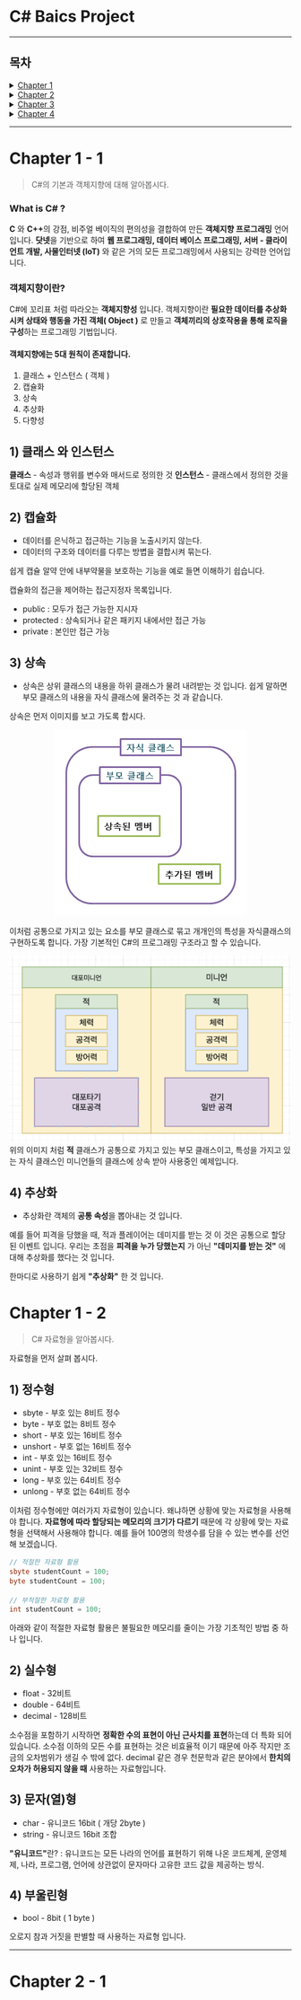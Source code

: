 # C# Baics Project

---

## **목차**

<!--챕터 1-->
<details>

<summary><a href="#Chapter" > Chapter 1 </a></summary>

<strong>[Chapter 1 - 1] C#의 기본</strong>
<strong>[Chapter 1 - 2] 자료형</strong>

</details>

<!--챕터 2-->
<details>

<summary><a href="#Chapter" > Chapter 2 </a></summary>

<strong>[Chapter 2 - 1] 변수 </strong>
<strong>[Chapter 2 - 2] 자료형 </strong>

</details>

<!--챕터 3-->
<details>

<summary><a href="#Chapter" > Chapter 3 </a></summary>

<strong>[Chapter 1 - 1] C#의 기본</strong>
<strong>[Chapter 1 - 2] 자료형</strong>

</details>

<!--챕터 4-->
<details>

<summary><a href="#Chapter" > Chapter 4 </a></summary>

<strong>[Chapter 1 - 1] C#의 기본</strong>
<strong>[Chapter 1 - 2] 자료형</strong>

</details>

---

# Chapter 1 - 1

> C#의 기본과 객체지향에 대해 알아봅시다.

### What is C# ?

<strong>C</strong> 와 <strong>C++</strong>의 강점, 비주얼 베이직의 편의성을 결합하여 만든 <strong>객체지향 프로그래밍</strong> 언어입니다. <strong>닷넷</strong>을 기반으로 하여 <strong>웹 프로그래밍, 데이터 베이스 프로그래밍, 서버 - 클라이언트 개발, 사물인터넷 (IoT)</strong> 와 같은 거의 모든 프로그래밍에서 사용되는 강력한 언어입니다.

### 객체지향이란?

C#에 꼬리표 처럼 따라오는 <strong>객체지향성</strong> 입니다. 객체지향이란 <strong>필요한 데이터를 추상화시켜 상태와 행동을 가진 객체( Object )</strong> 로 만들고 <strong>객체끼리의 상호작용을 통해 로직을 구성</strong>하는 프로그래밍 기법입니다.

#### **객체지향에는 5대 원칙이 존재합니다.**

1. 클래스 + 인스턴스 ( 객체 )
2. 캡슐화
3. 상속
4. 추상화
5. 다향성

## 1) **클래스 와 인스턴스**

<strong>클래스</strong> - 속성과 행위를 변수와 매서드로 정의한 것
<strong>인스턴스</strong> - 클래스에서 정의한 것을 토대로 실제 메모리에 할당된 객체

## 2) **캡슐화**

- 데이터를 은닉하고 접근하는 기능을 노출시키지 않는다.
- 데이터의 구조와 데이터를 다루는 방볍을 결합시켜 묶는다.

쉽게 캡슐 알약 안에 내부약물을 보호하는 기능을 예로 들면 이해하기 쉽습니다.

캡슐화의 접근을 제어하는 접근지정자 목록입니다.

- public : 모두가 접근 가능한 지시자
- protected : 상속되거나 같은 패키지 내에서만 접근 가능
- private : 본인만 접근 가능

## 3) **상속**

- 상속은 상위 클래스의 내용을 하위 클래스가 물려 내려받는 것 입니다. 쉽게 말하면 부모 클래스의 내용을 자식 클래스에 물려주는 것 과 같습니다.

상속은 먼저 이미지를 보고 가도록 합시다.

<center>
<img src="./images/InheritanceImage.png" />
</center>

이처럼 공통으로 가지고 있는 요소를 부모 클래스로 묶고 개개인의 특성을 자식클래스의 구현하도록 합니다. 가장 기본적인 C#의 프로그래밍 구조라고 할 수 있습니다.

<center>
<img src="./images/example2.png" />
</center>
위의 이미지 처럼 <strong>적</strong> 클래스가 공통으로 가지고 있는 부모 클래스이고, 특성을 가지고 있는 자식 클래스인 미니언들의 클래스에 상속 받아 사용중인 예제입니다.

## 4) **추상화**

- 추상화란 객체의 <strong>공통 속성</strong>을 뽑아내는 것 입니다.

예를 들어 피격을 당했을 때, 적과 플레이어는 데미지를 받는 것 이 것은 공통으로 할당된 이벤트 입니다. 우리는 초점을 <strong>피격을 누가 당했는지</strong> 가 아닌 <strong>"데미지를 받는 것"</strong> 에 대해 추상화를 했다는 것 입니다.

한마디로 사용하기 쉽게 <strong>"추상화"</strong> 한 것 입니다.

# Chapter 1 - 2

> C# 자료형을 알아봅시다.

자료형을 먼저 살펴 봅시다.

## 1) <strong>정수형</strong>

- sbyte - 부호 있는 8비트 정수
- byte - 부호 없는 8비트 정수
- short - 부호 있는 16비트 정수
- unshort - 부호 없는 16비트 정수
- int - 부호 있는 16비트 정수
- unint - 부호 있는 32비트 정수
- long - 부호 있는 64비트 정수
- unlong - 부호 없는 64비트 정수

이처럼 정수형에만 여러가지 자료형이 있습니다. 왜냐하면 상황에 맞는 자료형을 사용해야 합니다. <strong>자료형에 따라 할당되는 메모리의 크기가 다르기</strong> 때문에 각 상황에 맞는 자료형을 선택해서 사용해야 합니다. 예를 들어 100명의 학생수를 담을 수 있는 변수를 선언해 보겠습니다.

```cs
// 적절한 자료형 활용
sbyte studentCount = 100;
byte studentCount = 100;

// 부적절한 자료형 활용
int studentCount = 100;
```

아래와 같이 적절한 자료형 활용은 불필요한 메모리를 줄이는 가장 기초적인 방법 중 하나 입니다.

## 2) <strong>실수형</strong>

- float - 32비트
- double - 64비트
- decimal - 128비트

소수점을 포함하기 시작하면 <strong>정확한 수의 표현이 아닌 근사치를 표현</strong>하는데 더 특화 되어 있습니다. 소수점 이하의 모든 수를 표현하는 것은 비효율적 이기 때문에 아주 작지만 조금의 오차범위가 생길 수 밖에 없다. decimal 같은 경우 천문학과 같은 분야에서 <strong>한치의 오차가 허용되지 않을 때</strong> 사용하는 자료형입니다.

## 3) <strong>문자(열)형</strong>

- char - 유니코드 16bit ( 개당 2byte )
- string - 유니코드 16bit 조합

<strong>"유니코드"</strong>란? : 유니코드는 모든 나라의 언어를 표현하기 위해 나온 코드체계, 운영체제, 나라, 프로그램, 언어에 상관없이 문자마다 고유한 코드 값을 제공하는 방식.

## 4) <strong>부울린형</strong>

- bool - 8bit ( 1 byte )

오로지 참과 거짓을 판별할 때 사용하는 자료형 입니다.

---

# Chapter 2 - 1
